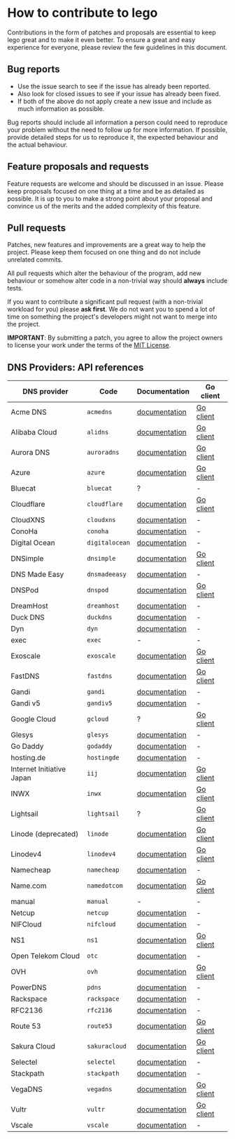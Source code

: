 # How to contribute to lego

Contributions in the form of patches and proposals are essential to keep lego great and to make it even better.
To ensure a great and easy experience for everyone, please review the few guidelines in this document.

## Bug reports

- Use the issue search to see if the issue has already been reported.
- Also look for closed issues to see if your issue has already been fixed.
- If both of the above do not apply create a new issue and include as much information as possible.

Bug reports should include all information a person could need to reproduce your problem without the need to
follow up for more information. If possible, provide detailed steps for us to reproduce it, the expected behaviour and the actual behaviour.

## Feature proposals and requests

Feature requests are welcome and should be discussed in an issue.
Please keep proposals focused on one thing at a time and be as detailed as possible.
It is up to you to make a strong point about your proposal and convince us of the merits and the added complexity of this feature.

## Pull requests

Patches, new features and improvements are a great way to help the project.
Please keep them focused on one thing and do not include unrelated commits.

All pull requests which alter the behaviour of the program, add new behaviour or somehow alter code in a non-trivial way should **always** include tests.

If you want to contribute a significant pull request (with a non-trivial workload for you) please **ask first**. We do not want you to spend
a lot of time on something the project's developers might not want to merge into the project.

**IMPORTANT**: By submitting a patch, you agree to allow the project
owners to license your work under the terms of the [MIT License](LICENSE).

## DNS Providers: API references

| DNS provider              | Code           | Documentation                                                                                                | Go client                                                         |
|---------------------------|----------------|--------------------------------------------------------------------------------------------------------------|-------------------------------------------------------------------|
| Acme DNS                  | `acmedns`      | [documentation](https://github.com/joohoi/acme-dns#api)                                                      | [Go client](https://github.com/cpu/goacmedns)                     |
| Alibaba Cloud             | `alidns`       | [documentation](https://www.alibabacloud.com/help/doc-detail/42875.htm)                                      | [Go client](https://github.com/aliyun/alibaba-cloud-sdk-go)       |
| Aurora DNS                | `auroradns`    | [documentation](https://libcloud.readthedocs.io/en/latest/dns/drivers/auroradns.html#api-docs)               | [Go client](https://github.com/edeckers/auroradnsclient)          |
| Azure                     | `azure`        | [documentation](https://docs.microsoft.com/en-us/go/azure/)                                                  | [Go client](https://github.com/Azure/azure-sdk-for-go)            |
| Bluecat                   | `bluecat`      | ?                                                                                                            | -                                                                 |
| Cloudflare                | `cloudflare`   | [documentation](https://api.cloudflare.com/)                                                                 | [Go client](https://github.com/cloudflare/cloudflare-go)          |
| CloudXNS                  | `cloudxns`     | [documentation](https://www.cloudxns.net/Public/Doc/CloudXNS_api2.0_doc_zh-cn.zip)                           | -                                                                 |
| ConoHa                    | `conoha`       | [documentation](https://www.conoha.jp/docs/)                                                                 | -                                                                 |
| Digital Ocean             | `digitalocean` | [documentation](https://developers.digitalocean.com/documentation/v2/#domain-records)                        | -                                                                 |
| DNSimple                  | `dnsimple`     | [documentation](https://developer.dnsimple.com/v2/)                                                          | [Go client](https://github.com/dnsimple/dnsimple-go)              |
| DNS Made Easy             | `dnsmadeeasy`  | [documentation](https://api-docs.dnsmadeeasy.com/)                                                           | -                                                                 |
| DNSPod                    | `dnspod`       | [documentation](https://www.dnspod.cn/docs/index.html)                                                       | [Go client](https://github.com/decker502/dnspod-go)               |
| DreamHost                 | `dreamhost`    | [documentation](https://help.dreamhost.com/hc/en-us/articles/217560167-API_overview)                         | -                                                                 |
| Duck DNS                  | `duckdns`      | [documentation](https://www.duckdns.org/spec.jsp)                                                            | -                                                                 |
| Dyn                       | `dyn`          | [documentation](https://help.dyn.com/rest/)                                                                  | -                                                                 |
| exec                      | `exec`         | -                                                                                                            | -                                                                 |
| Exoscale                  | `exoscale`     | [documentation](https://community.exoscale.com/documentation/dns/api/)                                       | [Go client](https://github.com/exoscale/egoscale)                 |
| FastDNS                   | `fastdns`      | [documentation](https://developer.akamai.com/api/web_performance/fast_dns_record_management/v1.html)         | [Go client](https://github.com/akamai/AkamaiOPEN-edgegrid-golang) |
| Gandi                     | `gandi`        | [documentation](http://doc.rpc.gandi.net/index.html)                                                         | -                                                                 |
| Gandi v5                  | `gandiv5`      | [documentation](http://doc.livedns.gandi.net)                                                                | -                                                                 |
| Google Cloud              | `gcloud`       | ?                                                                                                            | [Go client](https://github.com/googleapis/google-api-go-client)   |
| Glesys                    | `glesys`       | [documentation](https://github.com/GleSYS/API/wiki/API-Documentation)                                        | -                                                                 |
| Go Daddy                  | `godaddy`      | [documentation](https://developer.godaddy.com/doc/endpoint/domains)                                          | -                                                                 |
| hosting.de                | `hostingde`    | [documentation](https://www.hosting.de/api/#dns)                                                             | -                                                                 |
| Internet Initiative Japan | `iij`          | [documentation](http://manual.iij.jp/p2/pubapi/)                                                             | [Go client](https://github.com/iij/doapi)                         |
| INWX                      | `inwx`         | [documentation](https://www.inwx.de/en/help/apidoc)                                                          | [Go client](https://github.com/smueller18/goinwx)                 | 
| Lightsail                 | `lightsail`    | ?                                                                                                            | [Go client](https://github.com/aws/aws-sdk-go/aws)                |
| Linode (deprecated)       | `linode`       | [documentation](https://www.linode.com/api/dns)                                                              | [Go client](https://github.com/timewasted/linode)                 |
| Linodev4                  | `linodev4`     | [documentation](https://developers.linode.com/api/v4)                                                        | [Go client](https://github.com/linode/linodego)                   |
| Namecheap                 | `namecheap`    | [documentation](https://www.namecheap.com/support/api/methods.aspx)                                          | -                                                                 |
| Name.com                  | `namedotcom`   | [documentation](https://www.name.com/api-docs/DNS)                                                           | [Go client](https://github.com/namedotcom/go)                     |
| manual                    | `manual`       | -                                                                                                            | -                                                                 |
| Netcup                    | `netcup`       | [documentation](https://www.netcup-wiki.de/wiki/DNS_API)                                                     | -                                                                 |
| NIFCloud                  | `nifcloud`     | [documentation](https://mbaas.nifcloud.com/doc/current/rest/common/format.html)                              | -                                                                 |
| NS1                       | `ns1`          | [documentation](https://ns1.com/api)                                                                         | [Go client](https://github.com/ns1/ns1-go)                        |
| Open Telekom Cloud        | `otc`          | [documentation](https://docs.otc.t-systems.com/en-us/dns/index.html)                                         | -                                                                 |
| OVH                       | `ovh`          | [documentation](https://eu.api.ovh.com/)                                                                     | [Go client](https://github.com/ovh/go-ovh)                        |
| PowerDNS                  | `pdns`         | [documentation](https://doc.powerdns.com/md/httpapi/README/)                                                 | -                                                                 |
| Rackspace                 | `rackspace`    | [documentation](https://developer.rackspace.com/docs/cloud-dns/v1/)                                          | -                                                                 |
| RFC2136                   | `rfc2136`      | [documentation](https://tools.ietf.org/html/rfc2136)                                                         | -                                                                 |
| Route 53                  | `route53`      | [documentation](https://docs.aws.amazon.com/Route53/latest/APIReference/API_Operations_Amazon_Route_53.html) | [Go client](https://github.com/aws/aws-sdk-go/aws)                |
| Sakura Cloud              | `sakuracloud`  | [documentation](https://developer.sakura.ad.jp/cloud/api/1.1/)                                               | [Go client](https://github.com/sacloud/libsacloud)                |
| Selectel                  | `selectel`     | [documentation](https://kb.selectel.com/23136054.html)                                                          | -                                                                 |
| Stackpath                 | `stackpath`    | [documentation](https://developer.stackpath.com/en/api/dns/#tag/Zone)                                        | -                                                                 |
| VegaDNS                   | `vegadns`      | [documentation](https://github.com/shupp/VegaDNS-API)                                                        | [Go client](https://github.com/OpenDNS/vegadns2client)            |
| Vultr                     | `vultr`        | [documentation](https://www.vultr.com/api/#dns)                                                              | [Go client](https://github.com/JamesClonk/vultr)                  |
| Vscale                    | `vscale`       | [documentation](https://developers.vscale.io/documentation/api/v1/#api-Domains_Records)                      | -                                                                 |